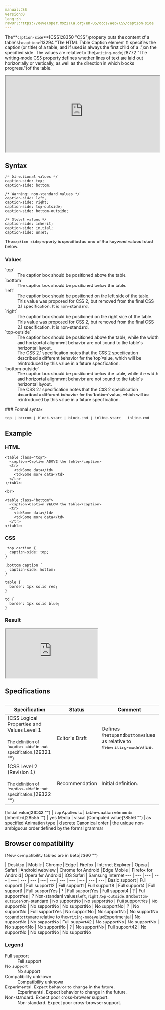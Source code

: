 ```yaml
---
manual:CSS
version:0
lang:zh
rawUrl:https://developer.mozilla.org/en-US/docs/Web/CSS/caption-side
---
```






The**`caption-side`**[CSS]28350 "CSS")property puts the content of a table&#39;s[`<caption>`]13294 "The HTML Table Caption element (<caption>) specifies the caption (or title) of a table, and if used is always the first child of a <table>.")on the specified side. The values are relative to the[`writing-mode`]28772 "The writing-mode CSS property defines whether lines of text are laid out horizontally or vertically, as well as the direction in which blocks progress.")of the table.

<iframe src='https://interactive-examples.mdn.mozilla.net/pages/css/caption-side.html' width='100%' height='250'></iframe>

## Syntax<a name="Syntax"></a>

```
/* Directional values */ 
caption-side: top; 
caption-side: bottom; 

/* Warning: non-standard values */ 
caption-side: left; 
caption-side: right; 
caption-side: top-outside; 
caption-side: bottom-outside; 

/* Global values */ 
caption-side: inherit; 
caption-side: initial; 
caption-side: unset;
```


The`caption-side`property is specified as one of the keyword values listed below.


### Values<a name="Values"></a>
<dl><dt id=''>`top`</dt><dd>The caption box should be positioned above the table.</dd><dt id=''>`bottom`</dt><dd>The caption box should be positioned below the table.</dd><dt id=''>`left`<i></i></dt><dd>The caption box should be positioned on the left side of the table.</dd><dd>This value was proposed for CSS 2, but removed from the final CSS 2.1 specification. It is non-standard.
</dd><dt id=''>`right`<i></i></dt><dd>The caption box should be positioned on the right side of the table.</dd><dd>This value was proposed for CSS 2, but removed from the final CSS 2.1 specification. It is non-standard.
</dd><dt id=''>`top-outside`<i></i></dt><dd>The caption box should be positioned above the table, while the width and horizontal alignment behavior are not bound to the table&#39;s horizontal layout.</dd><dd>The CSS 2.1 specification notes that the CSS 2 specification described a different behavior for the`top`value, which will be reintroduced by this value in a future specification.
</dd><dt id=''>`bottom-outside`<i></i></dt><dd>The caption box should be positioned below the table, while the width and horizontal alignment behavior are not bound to the table&#39;s horizontal layout.</dd><dd>The CSS 2.1 specification notes that the CSS 2 specification described a different behavior for the`bottom`value, which will be reintroduced by this value in a future specification.
</dd></dl>
### Formal syntax<a name="Formal_syntax"></a>

```
top | bottom | block-start | block-end | inline-start | inline-end
```

## Example<a name="Example"></a>

### HTML<a name="HTML"></a>

```
<table class="top">
  <caption>Caption ABOVE the table</caption>
  <tr>
    <td>Some data</td>
    <td>Some more data</td>
  </tr>
</table>

<br>

<table class="bottom">
  <caption>Caption BELOW the table</caption>
  <tr>
    <td>Some data</td>
    <td>Some more data</td>
  </tr>
</table>
```

### CSS<a name="CSS"></a>

```
.top caption {
  caption-side: top;
}

.bottom caption {
  caption-side: bottom;
}

table {
  border: 1px solid red;
}

td {
  border: 1px solid blue;
}
```

### Result<a name="Result"></a>


<iframe src='https://mdn.mozillademos.org/en-US/docs/Web/CSS/caption-side$samples/Example?revision=1354400' width='auto' height='160'></iframe>



## Specifications<a name="Specifications"></a>

Specification | Status | Comment 
 ---  |  ---  |  ---  | 
[CSS Logical Properties and Values Level 1<br></br><small>The definition of &#39;caption-side&#39; in that specification.</small>]29321 "") | Editor&#39;s Draft | Defines the`top`and`bottom`values as relative to the`writing-mode`value. 
[CSS Level 2 (Revision 1)<br></br><small>The definition of &#39;caption-side&#39; in that specification.</small>]29322 "") | Recommendation | Initial definition. 


[Initial value]28552 "") | `top` 
Applies to | table-caption elements 
[Inherited]28555 "") | yes 
Media | visual 
[Computed value]28556 "") | as specified 
Animation type | discrete 
Canonical order | the unique non-ambiguous order defined by the formal grammar 


## Browser compatibility<a name="Browser_compatibility"></a>
[New compatibility tables are in beta<i></i>]3360 "")

 | <abbr>Desktop<i></i></abbr> | <abbr>Mobile<i></i></abbr> 
 | <abbr>Chrome<i></i></abbr> | <abbr>Edge<i></i></abbr> | <abbr>Firefox<i></i></abbr> | <abbr>Internet Explorer<i></i></abbr> | <abbr>Opera<i></i></abbr> | <abbr>Safari<i></i></abbr> | <abbr>Android webview<i></i></abbr> | <abbr>Chrome for Android<i></i></abbr> | <abbr>Edge Mobile<i></i></abbr> | <abbr>Firefox for Android<i></i></abbr> | <abbr>Opera for Android<i></i></abbr> | <abbr>iOS Safari<i></i></abbr> | <abbr>Samsung Internet<i></i></abbr> 
 ---  |  ---  |  ---  |  ---  |  ---  |  ---  |  ---  |  ---  |  ---  |  ---  |  ---  |  ---  |  ---  |  ---  | 
Basic support | <abbr>Full support</abbr>1 | <abbr>Full support</abbr>12 | <abbr>Full support</abbr>1 | <abbr>Full support</abbr>8 | <abbr>Full support</abbr>4 | <abbr>Full support</abbr>1 | <abbr>Full support</abbr>Yes | <abbr>?</abbr> | <abbr>Full support</abbr>Yes | <abbr>Full support</abbr>4 | <abbr>?</abbr> | <abbr>Full support</abbr>Yes | <abbr>?</abbr> 
Non-standard values`left`,`right`,`top-outside`, and`bottom-outside`<abbr>Non-standard<i></i></abbr> | <abbr>No support</abbr>No | <abbr>No support</abbr>No | <abbr>Full support</abbr>Yes | <abbr>No support</abbr>No | <abbr>No support</abbr>No | <abbr>No support</abbr>No | <abbr>No support</abbr>No | <abbr>?</abbr> | <abbr>No support</abbr>No | <abbr>Full support</abbr>Yes | <abbr>No support</abbr>No | <abbr>No support</abbr>No | <abbr>No support</abbr>No 
`top`and`bottom`are relative to the`writing-mode`value<abbr>Experimental<i></i></abbr> | <abbr>No support</abbr>No | <abbr>No support</abbr>No | <abbr>Full support</abbr>42 | <abbr>No support</abbr>No | <abbr>No support</abbr>No | <abbr>No support</abbr>No | <abbr>No support</abbr>No | <abbr>?</abbr> | <abbr>No support</abbr>No | <abbr>Full support</abbr>42 | <abbr>No support</abbr>No | <abbr>No support</abbr>No | <abbr>No support</abbr>No 


### Legend<a name="Legend"></a>
<dl><dt id=''><abbr>Full support</abbr></dt><dd>Full support</dd><dt id=''><abbr>No support</abbr></dt><dd>No support</dd><dt id=''><abbr>Compatibility unknown</abbr></dt><dd>Compatibility unknown</dd><dt id=''><abbr>Experimental. Expect behavior to change in the future.<i></i></abbr></dt><dd>Experimental. Expect behavior to change in the future.</dd><dt id=''><abbr>Non-standard. Expect poor cross-browser support.<i></i></abbr></dt><dd>Non-standard. Expect poor cross-browser support.</dd></dl>



